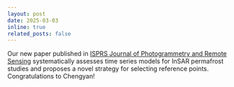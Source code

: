 ```yaml
---
layout: post
date: 2025-03-03 
inline: true
related_posts: false
---
```

Our new paper published in <a href='https://doi.org/10.1016/j.isprsjprs.2025.02.019' > ISPRS Journal of Photogrammetry and Remote Sensing</a> systematically assesses time series models for InSAR permafrost studies and proposes a novel strategy for selecting reference points. Congratulations to Chengyan!

